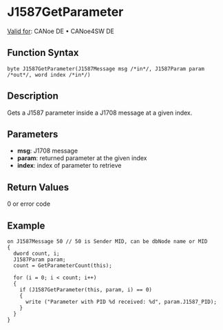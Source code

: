 # J1587GetParameter

[Valid for](../../../Shared/FeatureAvailability.md): CANoe DE • CANoe4SW DE

## Function Syntax

```plaintext
byte J1587GetParameter(J1587Message msg /*in*/, J1587Param param /*out*/, word index /*in*/)
```

## Description

Gets a J1587 parameter inside a J1708 message at a given index.

## Parameters

- **msg**: J1708 message
- **param**: returned parameter at the given index
- **index**: index of parameter to retrieve

## Return Values

0 or error code

## Example

```plaintext
on J1587Message 50 // 50 is Sender MID, can be dbNode name or MID
{
  dword count, i;
  J1587Param param;
  count = GetParameterCount(this);

  for (i = 0; i < count; i++) 
  {
    if (J1587GetParameter(this, param, i) == 0) 
    {
      write ("Parameter with PID %d received: %d", param.J1587_PID);
    }
  }
}
```
